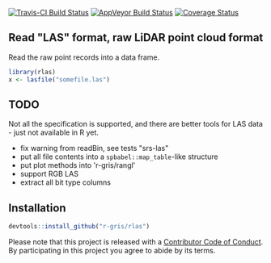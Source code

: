 
<!-- README.md is generated from README.Rmd. Please edit that file -->
[![Travis-CI Build Status](https://travis-ci.org/r-gris/rlas.svg?branch=master)](https://travis-ci.org/r-gris/rlas) [![AppVeyor Build Status](https://ci.appveyor.com/api/projects/status/github/r-gris/rlas?branch=master&svg=true)](https://ci.appveyor.com/project/r-gris/rlas) [![Coverage Status](https://img.shields.io/codecov/c/github/r-gris/rlas/master.svg)](https://codecov.io/github/r-gris/rlas?branch=master)

Read "LAS" format, raw LiDAR point cloud format
-----------------------------------------------

Read the raw point records into a data frame.

``` r
library(rlas)
x <- lasfile("somefile.las")
```

TODO
----

Not all the specification is supported, and there are better tools for LAS data - just not available in R yet.

-   fix warning from readBin, see tests "srs-las"
-   put all file contents into a `spbabel::map_table`-like structure
-   put plot methods into 'r-gris/rangl'
-   support RGB LAS
-   extract all bit type columns

Installation
------------

``` r
devtools::install_github("r-gris/rlas")
```

Please note that this project is released with a [Contributor Code of Conduct](CONDUCT.md). By participating in this project you agree to abide by its terms.
